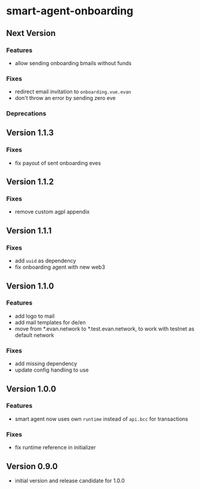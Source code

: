 # smart-agent-onboarding

## Next Version
### Features
- allow sending onboarding bmails without funds

### Fixes
- redirect email invitation to `onboarding.vue.evan`
- don't throw an error by sending zero eve

### Deprecations


## Version 1.1.3
### Fixes
- fix payout of sent onboarding eves


## Version 1.1.2
### Fixes
- remove custom agpl appendix


## Version 1.1.1
### Fixes
- add `uuid` as dependency
- fix onboarding agent with new web3


## Version 1.1.0
### Features
- add logo to mail
- add mail templates for de/en
- move from *.evan.network to *.test.evan.network, to work with testnet as default network

### Fixes
- add missing dependency
- update config handling to use


## Version 1.0.0
### Features
- smart agent now uses own `runtime` instead of `api.bcc` for transactions

### Fixes
- fix runtime reference in initializer


## Version 0.9.0
- initial version and release candidate for 1.0.0
